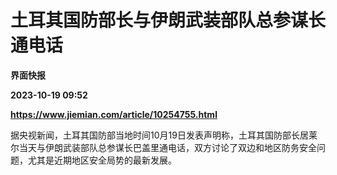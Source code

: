 # 土耳其国防部长与伊朗武装部队总参谋长通电话
**界面快报**

**2023-10-19 09:52**

**https://www.jiemian.com/article/10254755.html**

据央视新闻，土耳其国防部当地时间10月19日发表声明称，土耳其国防部长居莱尔当天与伊朗武装部队总参谋长巴盖里通电话，双方讨论了双边和地区防务安全问题，尤其是近期地区安全局势的最新发展。